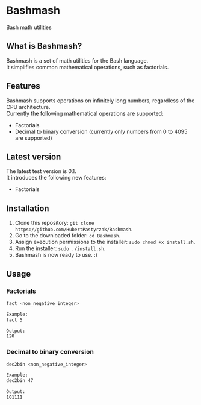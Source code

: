 # Bashmash
Bash math utilities

## What is Bashmash?
Bashmash is a set of math utilities for the Bash language.  
It simplifies common mathematical operations, such as factorials.

## Features
Bashmash supports operations on infinitely long numbers, regardless of the CPU architecture.  
Currently the following mathematical operations are supported:
 - Factorials
 - Decimal to binary conversion (currently only numbers from 0 to 4095 are supported)

## Latest version
The latest test version is 0.1.  
It introduces the following new features:
 - Factorials

## Installation
1. Clone this repository: `git clone https://github.com/HubertPastyrzak/Bashmash`.
2. Go to the downloaded folder: `cd Bashmash`.
3. Assign execution permissions to the installer: `sudo chmod +x install.sh`.
4. Run the installer: `sudo ./install.sh`.
5. Bashmash is now ready to use. :)

## Usage
### Factorials
```bash
fact <non_negative_integer>

Example:
fact 5

Output:
120
```

### Decimal to binary conversion
```bash
dec2bin <non_negative_integer>

Example:
dec2bin 47

Output:
101111
```
